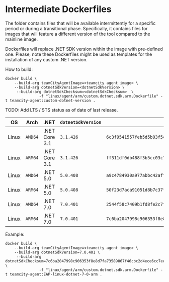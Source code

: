 # Intermediate Dockerfiles

The folder contains files that will be available intermittently for a specific period or during a transitional phase. 
Specifically, it contains files for images that will feature a different version of the tool compared to the mainline 
image.


Dockerfiles will replace .NET SDK version within the image with pre-defined one. Please, note these Dockerfiles might 
be used as templates for the installation of any custom .NET version.

How to build:
```
docker build \
    --build-arg teamCityAgentImage=<teamcity agent image> \
    --build-arg dotnetSdkVersion=<dotnetSdkVersion> \
     --build-arg dotnetSdkChecksum=<dotnetSdkChecksum>  \
               -f "linux/agent/arm/custom.dotnet.sdk.arm.Dockerfile" -t teamcity-agent:custom-dotnet-version .
```

TODO: Add LTS / STS status as of date of last release.

| OS    | Arch    | .NET          | `dotnetSdkVersion` | `dotnetSdkChecksum`                                                                                                                | Dockerfile                                               |
|-------|---------|---------------|--------------------|------------------------------------------------------------------------------------------------------------------------------------|----------------------------------------------------------|
| Linux | `AMD64` | .NET Core 3.1 | `3.1.426`          | `6c3f9541557feb5d5b93f5c10b28264878948e8540f2b8bb7fb966c32bd38191e6b310dcb5f87a4a8f7c67a7046fa932cde3cce9dc8341c1365ae6c9fcc481ec` | [link](linux/agent/amd/custom.dotnet.sdk.amd.Dockerfile) |
| Linux | `ARM64` | .NET Core 3.1 | `3.1.426`          | `ff311df0db488f3b5cc03c7f6724f8442de7e60fa0a503ec8f536361ce7a357ad26d09d2499d68c50ebdfa751a5520bba4aaa77a38b191c892d5a018561ce422` | [link](linux/agent/arm/custom.dotnet.sdk.arm.Dockerfile) |
| Linux | `AMD64` | .NET 5.0      | `5.0.408`          | `a9c4784930a977abbc42aff1337dda06ec588c1ec4769a59f9fcab4d5df4fc9efe65f8e61e5433db078f67a94ea2dfe870c32c482a50d4c16283ffacacff4261` | [link](linux/agent/amd/custom.dotnet.sdk.amd.Dockerfile) |
| Linux | `ARM64` | .NET 5.0      | `5.0.408`          | `50f23d7aca91051d8b7c37f1a76b1eb51e6fe73e017d98558d757a6b9699e4237d401ce81515c1601b8c21eb62fee4e0b4f0bbed8967eefa3ceba75fc242f01b` | [link](linux/agent/arm/custom.dotnet.sdk.arm.Dockerfile) |
| Linux | `AMD64` | .NET 7.0      | `7.0.401`          | `2544f58c7409b1fd8fe2c7f600f6d2b6a1929318071f16789bd6abf6deea00bd496dd6ba7f2573bbf17c891c4f56a372a073e57712acfd3e80ea3eb1b3f9c3d0` | [link](linux/agent/amd/custom.dotnet.sdk.amd.Dockerfile) |
| Linux | `ARM64` | .NET 7.0      | `7.0.401`          | `7c6ba2047998c906353f8e8d7fa73589867f46cbc2d4ece6cc7ee4ca3402b6a18717089b98002c7d15e16ca6fd5b11e42037b5fb0e25aff39075d67d8be49e25` | [link](linux/agent/arm/custom.dotnet.sdk.arm.Dockerfile) |

Example:
```
docker build \
    --build-arg teamCityAgentImage=<teamcity agent image> \
    --build-arg dotnetSdkVersion=7.0.401 \
     --build-arg dotnetSdkChecksum=7c6ba2047998c906353f8e8d7fa73589867f46cbc2d4ece6cc7ee4ca3402b6a18717089b98002c7d15e16ca6fd5b11e42037b5fb0e25aff39075d67d8be49e25  \
               -f "linux/agent/arm/custom.dotnet.sdk.arm.Dockerfile" -t teamcity-agent:EAP-linux-dotnet-7-0-arm .
```
